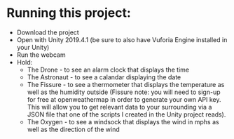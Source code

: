 # Running this project:
- Download the project
- Open with Unity 2019.4.1 (be sure to also have Vuforia Engine installed in your Unity)
- Run the webcam
- Hold:
  - The Drone - to see an alarm clock that displays the time
  - The Astronaut - to see a calandar displaying the date
  - The Fissure - to see a thermometer that displays the temperature as well as the humidity outside
    (Fissure note: you will need to sign-up for free at openweathermap in order to generate your own API key. This will allow you to get relevant data to your surrounding via a JSON file that one of the scripts I created in the Unity project reads).
  - The Oxygen - to see a windsock that displays the wind in mphs as well as the direction of the wind
